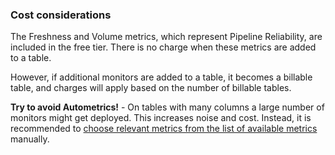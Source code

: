 ### Cost considerations

The Freshness and Volume metrics, which represent Pipeline Reliability, are included in the free tier. There is no charge when these metrics are added to a table.

However, if additional monitors are added to a table, it becomes a billable table, and charges will apply based on the number of billable tables.

**Try to avoid Autometrics!** - On tables with many columns a large number of monitors might get deployed. This increases noise and cost. Instead, it is recommended to [choose relevant metrics from the list of available metrics](deploying_metrics.md#list-of-available-metrics) manually.
